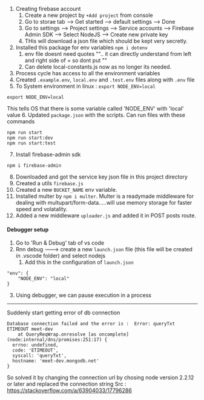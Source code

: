 1. Creating firebase account
   1. Create a new project by `+Add project` from console
   2. Go to storae tab --> Get started --> default settings --> Done 
   3. Go to settings --> Project settings --> Service accounts --> Firebase Admin SDK --> Select NodeJS --> Create new private key
   4. THis will download a json file which should be kept very secretly.
2. Installed this package for env variables `npm i dotenv`
   1. env file doesnt need quotes "".. it can directly understand from left and right side of = so dont put ""
   2. Can delete local-constants.js now as no longer its needed.
3. Process cycle has access to all the environment variables
4. Created `.example.env`, `local.env` and `.test.env` files along with `.env` file
5. To System environment in linux : `export NODE_ENV=local`
```
export NODE_ENV=local
```
This tells OS that there is some variable called 'NODE_ENV' with 'local' value
6. Updated `package.json` with the scripts. Can run files with these commands 
```
npm run start
npm run start:dev
npm run start:test
```
7. Install firebase-admin sdk
```
npm i firebase-admin
```
8. Downloaded and got the service key json file in this project directory
9. Created a utils `firebase.js`
10. Created a new `BUCKET_NAME` env variable.
11. Installed multer by `npm i multer`. Multer is a readymade middleware for dealing with multupart/form-data.....will use memory storage for faster speed and volatality.
12. Added a new middleware `uploader.js` and added it in POST posts route.

#### Debugger setup

1. Go to 'Run & Debug' tab of vs code
2. Rnn debug ---> create a new `launch.json` file (this file will be created in .vscode folder) and select nodejs
   1. Add this in the configuration of `launch.json`
```
"env": {
    "NODE_ENV": "local"
}
```
3. Using debugger, we can pause execution in a process


---

Suddenly start getting error of db connection 
```
Database connection failed and the error is :  Error: queryTxt ETIMEOUT meet-dev
    at QueryReqWrap.onresolve [as oncomplete] (node:internal/dns/promises:251:17) {
  errno: undefined,
  code: 'ETIMEOUT',
  syscall: 'queryTxt',
  hostname: 'meet-dev.mongodb.net'
}
```
So solved it by changing the connection url by chosing node version 2.2.12 or later and replaced the connection string 
Src : https://stackoverflow.com/a/63904033/17796286